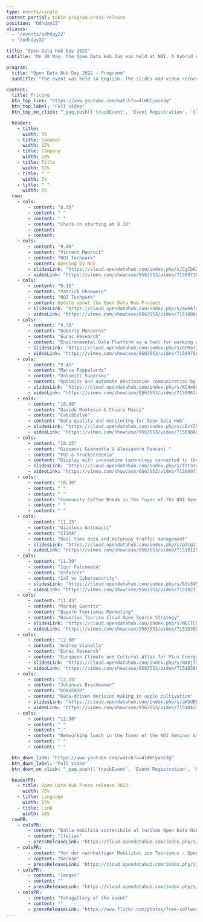 ```yaml
---
type: events/single
content_partial: table-program-press-release
position: "Odhday22"
aliases:
  - "/events/odhday22"
  - "/odhday22"

title: "Open Data Hub Day 2022"
subtitle: "On 20 May, the Open Data Hub Day was held at NOI. A hybrid event about best practices to help understand and make the most of the world of data. This is an increasingly important topic for those working in business and research and was explored in depth with several **experts** and representatives from **leading companies** and NOI's **scientific partners**."

program:
  title: "Open Data Hub Day 2022 - Programm"
  subtitle: "The event was held in English. The slides and video recordings of the Open Data Hub Day are online:"

content:
  title: Pricing
  btn_top_link: "https://www.youtube.com/watch?v=4lWKCyase3g"
  btn_top_label: "Full video"
  btn_top_on_click: "_paq.push(['trackEvent', 'Event Registration', 'Click', 'Open Data Hub Day']);"

  header:
    - title: 
      width: 5%
    - title: Speaker
      width: 15%
    - title: Company
      width: 20%
    - title: Title
      width: 65%
    - title: " "
      width: 5%
    - title: " "
      width: 5%  
  row:
    - cols:
        - content: "8.30"
        - content: " "
        - content: " "
        - content: "Check-in starting at 8.30"
        - content:
        - content:
    - cols:
        - content: "9.00"
        - content: "Vincent Mauroit"
        - content: "NOI Techpark"
        - content: Opening by NOI
        - slidesLink: "https://cloud.opendatahub.com/index.php/s/CgCbK2eGZexxiBA"
        - videoLink: "https://vimeo.com/showcase/9563553/video/715097183"
    - cols:
        - content: "9.15"
        - content: "Patrick Ohnewein"
        - content: "NOI Techpark"
        - content: Update about the Open Data Hub Project
        - slidesLink: "https://cloud.opendatahub.com/index.php/s/awHA7adeY7MNRpP"
        - videoLink: "https://vimeo.com/showcase/9563553/video/715100887"
    - cols:
        - content: "9.30"
        - content: "Roberto Monsorno"
        - content: "Eurac Research"
        - content: "Environmental Data Platform as a tool for working with heterogeneous Big Data"
        - slidesLink: "https://cloud.opendatahub.com/index.php/s/GFMoJJat538WZkd"
        - videoLink: "https://vimeo.com/showcase/9563553/video/715097586"
    - cols:
        - content: "9.45"
        - content: "Marco Pappalardo"
        - content: "Dolomiti Superski"
        - content: "Optimize and automate destination communication by sharing data"
        - slidesLink: "https://cloud.opendatahub.com/index.php/s/KC4mQy4S3agGSBf"
        - videoLink: "https://vimeo.com/showcase/9563553/video/715098141"
    - cols:
        - content: "10.00"
        - content: "Davide Montesin & Chiara Masci"
        - content: "CatchSolve"
        - content: "Data quality and monitoring for Open Data Hub"
        - slidesLink: "https://cloud.opendatahub.com/index.php/s/cExYZ5DyW23Fswi"
        - videoLink: "https://vimeo.com/showcase/9563553/video/715098854"
    - cols:
        - content: "10.15"
        - content: "Giovanni Giannotta & Alessandro Pancani "
        - content: "FOS & Truckscreenia"
        - content: "Display with innovative technology connected to the Open Data Hub"
        - slidesLink: "https://cloud.opendatahub.com/index.php/s/fTt3s9DJJmZazAy"
        - videoLink: "https://vimeo.com/showcase/9563553/video/715099775"
    - cols:
        - content: "10.30"
        - content: " "
        - content: " "
        - content: "Community Coffee Break in the foyer of the NOI Seminar Area"
        - content: " "
        - content: " "
    - cols:
        - content: "11.15"
        - content: "Gianluca Antonacci"
        - content: "CISMA"
        - content: "Real time data and motorway traffic management"
        - slidesLink: "https://cloud.opendatahub.com/index.php/s/p3zgJJDAYn3Zg5s"
        - videoLink: "https://vimeo.com/showcase/9563553/video/715101295"
    - cols:
        - content: "11.30"
        - content: "Igor Falcomatà"
        - content: "Enforcer"
        - content: "IoT vs Cybersecurity"
        - slidesLink: "https://cloud.opendatahub.com/index.php/s/63x3XM23znkx54y"
        - videoLink: "https://vimeo.com/showcase/9563553/video/715102118"
    - cols:
        - content: "11.45"
        - content: "Markus Garnitz"
        - content: "Bayern Tourismus Marketing"
        - content: "Bavarian Tourism Cloud Open Source Strategy"
        - slidesLink: "https://cloud.opendatahub.com/index.php/s/MECTCQB5TKC26Jy"
        - videoLink: "https://vimeo.com/showcase/9563553/video/715103069"
    - cols:
        - content: "12.00"
        - content: "Andrea Vianello"
        - content: "Eurac Research"
        - content: "European Climate and Cultural Atlas for Plus Energy Building Design"
        - slidesLink: "https://cloud.opendatahub.com/index.php/s/N48jf4gGSCGHwAo"
        - videoLink: "https://vimeo.com/showcase/9563553/video/715103886"
    - cols:
        - content: "12.15"
        - content: "Johannes Erschbamer"
        - content: "KONVERTO"
        - content: "Data-driven decision making in apple cultivation"
        - slidesLink: "https://cloud.opendatahub.com/index.php/s/aW3dBB9Ska35Mp9"
        - videoLink: "https://vimeo.com/showcase/9563553/video/715104372"
    - cols:
        - content: "12.30"
        - content: " "
        - content: " "
        - content: "Networking lunch in the foyer of the NOI Seminar Area"
        - content: " "
        - content: " "

  btn_down_link: "https://www.youtube.com/watch?v=4lWKCyase3g"
  btn_down_label: "Full video"
  btn_down_on_click: "_paq.push(['trackEvent', 'Event Registration', 'Click', 'Open Data Hub Day']);"

  headerPR:
    - title: Open Data Hub Press release 2022
      width: 75%
    - title: Language
      width: 15%
    - title: Link
      width: 10% 
  rowPR:
    - colsPR:
        - content: "Dalla mobilità sostenibile al turismo Open Data Hub connette l’Europa grazie ai dati"
        - content: "Italian"
        - pressReleaseLink: "https://cloud.opendatahub.com/index.php/s/HNFT7ikkRRaAAEc"
    - colsPR:
        - content: "Von der nachhaltigen Mobilität zum Tourismus - Open Data Hub vernetzt Europa durch Daten"
        - content: "German"
        - pressReleaseLink: "https://cloud.opendatahub.com/index.php/s/DagnjTjjmT24JDJ"
    - colsPR:
        - content: "Images"
        - content: ""
        - pressReleaseLink: "https://cloud.opendatahub.com/index.php/s/Xkc2j4mnLRpsyZW"
    - colsPR:
        - content: "Fotogallery of the event"
        - content: ""
        - pressReleaseLink: "https://www.flickr.com/photos/free-software-center/sets/72177720299438198/with/52114183183/"
---
```

